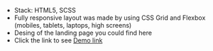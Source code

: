 - Stack: HTML5, SCSS
- Fully responsive layout was made by using CSS Grid and Flexbox (mobiles, tablets, laptops, high screens)
- Desing of the landing page you could find here
- Click the link to see [Demo link](https://vadiimvooo.github.io/layout-dia/)
